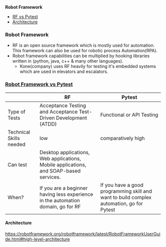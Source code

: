 **Robot Framework**
- [RF vs Pytest](#vs)
- [Architecture](#arc)

### Robot Framework
- RF is an open source framework which is mostly used for automation. This framework can also be used for robotic process Automation(RPA).
- Robot framework capabilities can be multiplied by hooking libraries written in (python, java, c++ & many other languages).
  - Kone(company) uses RF heavily for testing it's embedded systems which are used in elevators and escalators.

<a name=vs></a>
### [Robot Framework vs Pytest](https://www.fleekitsolutions.com/pytest-vs-robot-automation-testing/)
||RF|Pytest|
|---|---|---|
|Type of Tests|Acceptance Testing and Acceptance Test-Driven Development (ATDD)|Functional or API Testing|
|Technical Skills needed|low|comparatively high|
|Can test|Desktop applications, Web applications, Mobile applications, and SOAP-based services.||
|When?|If you are a beginner having less experience in the automation domain, go for RF|If you have a good programming skill and want to build complex automation, go for Pytest|

<a name=arc></a>
#### Architecture
https://robotframework.org/robotframework/latest/RobotFrameworkUserGuide.html#high-level-architecture
